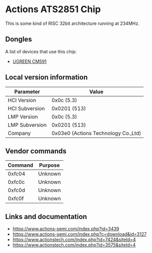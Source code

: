 # Actions ATS2851 Chip

This is some kind of RISC 32bit architecture running at 234MHz.

## Dongles

A list of devices that use this chip:

- [UGREEN CM591](../Dongle/UGREEN_CM591.md)

## Local version information

| Parameter      | Value                               |
| -------------- | ----------------------------------- |
| HCI Version    | 0x0c (5.3)                          |
| HCI Subversion | 0x0201 (513)                        |
| LMP Version    | 0x0c (5.3)                          |
| LMP Subversion | 0x0201 (513)                        |
| Company        | 0x03e0 (Actions Technology Co.,Ltd) |

## Vendor commands

| Command | Purpose |
| ------- | ------- |
| 0xfc04  | Unknown |
| 0xfc0c  | Unknown |
| 0xfc0d  | Unknown |
| 0xfc0f  | Unknown |

## Links and documentation

- <https://www.actions-semi.com/index.php?id=3439>
- <https://www.actions-semi.com/index.php?c=download&id=3127>
- <https://www.actionstech.com/index.php?id=7424&siteId=4>
- <https://www.actionstech.com/index.php?id=3575&siteId=4>
